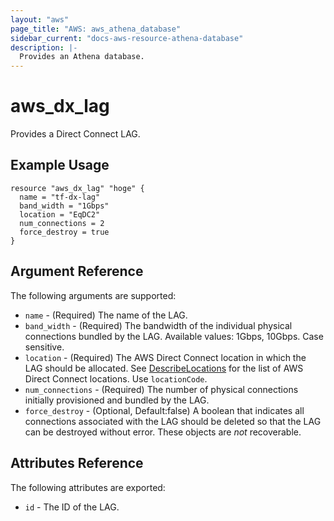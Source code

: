```yaml
---
layout: "aws"
page_title: "AWS: aws_athena_database"
sidebar_current: "docs-aws-resource-athena-database"
description: |-  
  Provides an Athena database.
---
```


# aws_dx_lag

Provides a Direct Connect LAG.

## Example Usage

```hcl
resource "aws_dx_lag" "hoge" {
  name = "tf-dx-lag"
  band_width = "1Gbps"
  location = "EqDC2"
  num_connections = 2
  force_destroy = true
}
```

## Argument Reference

The following arguments are supported:

* `name` - (Required) The name of the LAG.
* `band_width` - (Required) The bandwidth of the individual physical connections bundled by the LAG. Available values: 1Gbps, 10Gbps. Case sensitive.
* `location` - (Required) The AWS Direct Connect location in which the LAG should be allocated. See [DescribeLocations](https://docs.aws.amazon.com/directconnect/latest/APIReference/API_DescribeLocations.html) for the list of AWS Direct Connect locations. Use `locationCode`.
* `num_connections` - (Required) The number of physical connections initially provisioned and bundled by the LAG.
* `force_destroy` - (Optional, Default:false) A boolean that indicates all connections associated with the LAG should be deleted so that the LAG can be destroyed without error. These objects are *not* recoverable.

## Attributes Reference

The following attributes are exported:

* `id` - The ID of the LAG.
